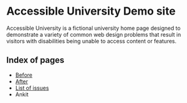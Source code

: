 # Accessible University Demo site

Accessible University is a fictional university home page designed to demonstrate a variety of common web design problems that result in visitors with disabilities being unable to access content or features.

## Index of pages

- [Before](https://openassessittoolkit.github.io/accessible_u/before_u.html)
- [After](https://openassessittoolkit.github.io/accessible_u/after_u.html)
- [List of issues](https://openassessittoolkit.github.io/accessible_u/cheatsheet.html)
- Ankit
